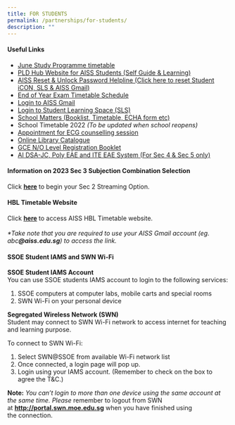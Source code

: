 ```yaml
---
title: FOR STUDENTS
permalink: /partnerships/for-students/
description: ""
---
```

<h4><strong>Useful Links<br /></strong></h4>
<ul>
<li><a href="/files/2022%20June%20Study%20Programme%20Classes%20timetables.pdf" target="_blank" rel="noopener">June Study Programme timetable</a></li>
<li><a href="https://sites.google.com/moe.edu.sg/ictaiss4students/home" target="_blank" rel="noopener">PLD Hub Website for AISS Students (Self Guide &amp; Learning)</a></li>
<li><a href="https://tinyurl.com/AISS-SLS-HELP" target="_blank" rel="noopener">AISS Reset &amp; Unlock Password Helpline (Click here to reset Student iCON, SLS &amp; AISS Gmail)</a></li>
<li><a href="/partnerships/school-matters" target="">End of Year Exam Timetable Schedule</a></li>
<li><a href="https://accounts.google.com/AccountChooser?sacu=1&amp;continue=https://mail.google.com/a/aiss.edu.sg&amp;hd=aiss.edu.sg#identifier" target="_blank" rel="noopener">Login to AISS Gmail</a></li>
<li><a href="https://vle.learning.moe.edu.sg/login" target="_blank" rel="noopener">Login to Student Learning Space (SLS)</a></li>
<li><a href="/partnerships/school-matters" target="">School Matters (Booklist, Timetable, ECHA form etc)</a></li>
<li>School Timetable 2022&nbsp;<em>(To be updated when school reopens)</em></li>
<li><a href="https://go.gov.sg/ecgc-rachel" target="_blank" rel="noopener">Appointment for ECG counselling session</a></li>
<li><a href="https://schoolibrary.moe.edu.sg/ahmadibrahimsec" target="_blank" rel="noopener">Online Library Catalogue</a></li>
<li><a href="/files/2019%20GCE%20N%20&%20O%20Level%20Registration%20Booklet.pdf" target="_blank" rel="noopener">GCE N/O Level Registration Booklet</a></li>
<li><a href="https://accounts.google.com/AccountChooser?sacu=1&amp;continue=https://sites.google.com/a/aiss.edu.sg/ai-dsa-jc-eae-scas-system/&amp;hd=aiss.edu.sg#identifier" target="_blank" rel="noopener">AI DSA-JC, Poly EAE and ITE EAE System (For Sec 4 &amp; Sec 5 only)</a></li>
</ul>
<h4><strong>Information on 2023 Sec 3 Subjection Combination Selection</strong></h4>
<p>Click&nbsp;<strong><a href="https://go.gov.sg/aiss-sec3-subjcombination" target="">here</a></strong>&nbsp;to begin your Sec 2 Streaming Option.</p>
<h4><strong>HBL Timetable Website</strong></h4>
<p>Click&nbsp;<strong><a href="https://accounts.google.com/AccountChooser?sacu=1&amp;continue=https://sites.google.com/a/aiss.edu.sg/aiss-hbl-time-table/home&amp;hd=aiss.edu.sg#identifier" target="">here</a></strong>&nbsp;to access AISS HBL Timetable website.<br /><br /><em>*Take note that you are required to use your AISS Gmail account (eg. abc<strong>@aiss.edu.sg</strong>) to access the link.</em></p>
<h4><strong>SSOE Student IAMS and SWN Wi-Fi</strong></h4>
<p><strong>SSOE Student IAMS Account<br /></strong>You can use SSOE students IAMS account to login to the following services:</p>
<ol>
<li>SSOE computers at computer labs, mobile carts and special rooms&nbsp;</li>
<li>SWN Wi-Fi on your personal device&nbsp;</li>
</ol>
<p><strong>Segregated Wireless Network (SWN)<br /></strong>Student may connect to SWN Wi-Fi network to access internet for teaching and learning purpose.</p>
<p>To connect to SWN Wi-Fi:</p>
<ol>
<li>Select SWN@SSOE from available Wi-Fi network list&nbsp;</li>
<li>Once connected, a login page will pop up.&nbsp;</li>
<li>Login using your IAMS account. (Remember to check on the box to agree the T&amp;C.)&nbsp;</li>
</ol>
<p><strong>Note:</strong>&nbsp;<em>You can&rsquo;t login to more than one device using the same account at the same time. Please&nbsp;</em>remember to logout from SWN at&nbsp;<a href="http://portal.swn.moe.edu.sg/"><strong>http://portal.swn.moe.edu.sg</strong></a>&nbsp;when you have finished using the&nbsp;connection.</p>